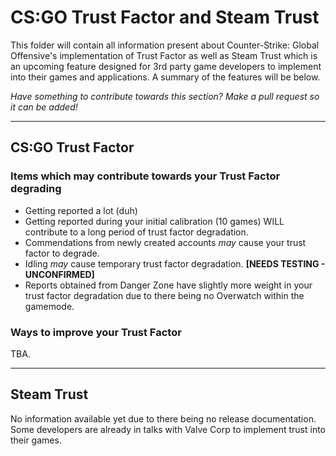 # CS:GO Trust Factor and Steam Trust 

This folder will contain all information present about Counter-Strike: Global Offensive's implementation of Trust Factor as well as Steam Trust which is an upcoming feature designed for 3rd party game developers to implement into their games and applications. A summary of the features will be below.

*Have something to contribute towards this section? Make a pull request so it can be added!* 
***

## CS:GO Trust Factor

### Items which may contribute towards your Trust Factor degrading 
  
  
* Getting reported a lot (duh)
* Getting reported during your initial calibration (10 games) WILL contribute to a long period of trust factor degradation.
* Commendations from newly created accounts *may* cause your trust factor to degrade.
* Idling *may* cause temporary trust factor degradation. **[NEEDS TESTING - UNCONFIRMED]**
* Reports obtained from Danger Zone have slightly more weight in your trust factor degradation due to there being no Overwatch within the gamemode.



### Ways to improve your Trust Factor

TBA.



***
## Steam Trust

No information available yet due to there being no release documentation. Some developers are already in talks with Valve Corp to implement trust into their games.
